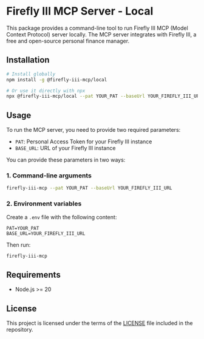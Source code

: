 # Firefly III MCP Server - Local

This package provides a command-line tool to run Firefly III MCP (Model Context Protocol) server locally. The MCP server integrates with Firefly III, a free and open-source personal finance manager.

## Installation

```bash
# Install globally
npm install -g @firefly-iii-mcp/local

# Or use it directly with npx
npx @firefly-iii-mcp/local --pat YOUR_PAT --baseUrl YOUR_FIREFLY_III_URL
```

## Usage

To run the MCP server, you need to provide two required parameters:

- `PAT`: Personal Access Token for your Firefly III instance
- `BASE_URL`: URL of your Firefly III instance

You can provide these parameters in two ways:

### 1. Command-line arguments

```bash
firefly-iii-mcp --pat YOUR_PAT --baseUrl YOUR_FIREFLY_III_URL
```

### 2. Environment variables

Create a `.env` file with the following content:

```
PAT=YOUR_PAT
BASE_URL=YOUR_FIREFLY_III_URL
```

Then run:

```bash
firefly-iii-mcp
```

## Requirements

- Node.js >= 20

## License

This project is licensed under the terms of the [LICENSE](../../LICENSE) file included in the repository. 